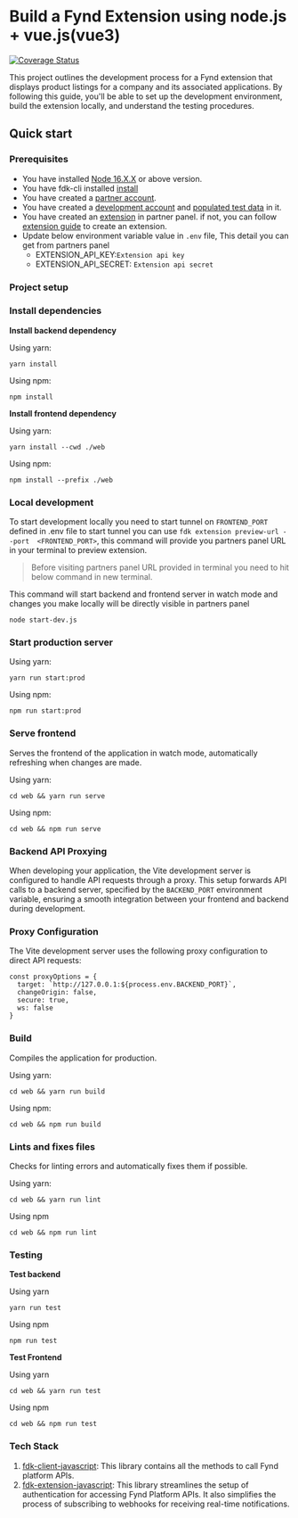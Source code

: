 
# Build a Fynd Extension using node.js + vue.js(vue3)

[![Coverage Status][coveralls-badge]]([coveralls-url])

This project outlines the development process for a Fynd extension that displays product listings for a company and its associated applications. By following this guide, you'll be able to set up the development environment, build the extension locally, and understand the testing procedures.

## Quick start
### Prerequisites
* You have installed [Node 16.X.X](https://docs.npmjs.com/) or above version.
* You have fdk-cli installed [install](https://github.com/gofynd/fdk-cli)
* You have created a [partner account](https://partners.fynd.com).
* You have created a [development account](https://partners.fynd.com/help/docs/partners/testing-extension/development-acc#create-development-account) and [populated test data](https://partners.fynd.com/help/docs/partners/testing-extension/development-acc#populate-test-data) in it.
* You have created an [extension](https://partners.fynd.com) in partner panel. if not, you can follow [extension guide](https://partners.fynd.com/help/docs/partners/getting-started/create-extension) to create an extension.
* Update below environment variable value in `.env` file, This detail you can get from partners panel
    - EXTENSION_API_KEY:`Extension api key`
    - EXTENSION_API_SECRET: `Extension api secret`



### Project setup

### Install dependencies

**Install backend dependency**

Using yarn:
```
yarn install
```
Using npm:
```
npm install
```

**Install frontend dependency**

Using yarn:
```
yarn install --cwd ./web
```
Using npm:
```
npm install --prefix ./web
```


### Local development
To start development locally you need to start tunnel on `FRONTEND_PORT` defined in .env file to start tunnel you can use `fdk extension preview-url --port  <FRONTEND_PORT>`, this command will provide you partners panel URL in your terminal to preview extension. 

> Before visiting partners panel URL provided in terminal you need to hit below command in new terminal.

This command will start backend and frontend server in watch mode and changes you make locally will be directly visible in partners panel
```
node start-dev.js
```


### Start production server

Using yarn:
```
yarn run start:prod
```
Using npm:
```
npm run start:prod
```

### Serve frontend
Serves the frontend of the application in watch mode, automatically refreshing when changes are made.

Using yarn:
```
cd web && yarn run serve
```
Using npm:
```
cd web && npm run serve
```

### Backend API Proxying

When developing your application, the Vite development server is configured to handle API requests through a proxy. This setup forwards API calls to a backend server, specified by the     `BACKEND_PORT` environment variable, ensuring a smooth integration between your frontend and backend during development.

### Proxy Configuration

The Vite development server uses the following proxy configuration to direct API requests:
```
const proxyOptions = {
  target: `http://127.0.0.1:${process.env.BACKEND_PORT}`,
  changeOrigin: false,
  secure: true,
  ws: false
}
```

### Build
Compiles the application for production.

Using yarn:
```
cd web && yarn run build
```
Using npm:
```
cd web && npm run build
```

### Lints and fixes files
Checks for linting errors and automatically fixes them if possible.

Using yarn:
```
cd web && yarn run lint
```
Using npm
```
cd web && npm run lint
```

### Testing
**Test backend**

Using yarn
```
yarn run test
```
Using npm
```
npm run test
```

**Test Frontend**

Using yarn
```
cd web && yarn run test
```
Using npm
```
cd web && npm run test
```

### Tech Stack
1. [fdk-client-javascript](https://github.com/gofynd/fdk-client-javascript): This library contains all the methods to call Fynd platform APIs.
2. [fdk-extension-javascript](https://github.com/gofynd/fdk-extension-javascript): This library streamlines the setup of authentication for accessing Fynd Platform APIs. It also simplifies the process of subscribing to webhooks for receiving real-time notifications.


[coveralls-badge]: https://coveralls.io/repos/github/gofynd/example-extension-javascript/badge.svg?branch=fpco-38359-test-case-setup&&kill_cache=1
[coveralls-url]: https://coveralls.io/github/gofynd/example-extension-javascript?branch=fpco-38359-test-case-setup